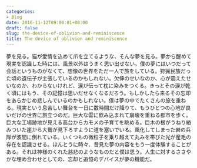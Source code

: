 ```yaml
---
categories:
- Blog
date: 2016-11-12T09:08:01+08:00
draft: false
slug: the-device-of-oblivion-and-reminiscence
title: The device of oblivion and reminiscence
---
```


夢を見る。猫が愛情を込めて爪を立てるような、そんな夢を見る。夢から醒めて現実を認識した時には、風景以外はうまく思い出せない。僕の夢にはいつだって会話というものがなくて、想像の世界をただ一人で旅をしている。狩猟民族だった頃の遺伝子が主張しているのかもしれない。欠伸のせいなのか、心が震えたせいなのか、わからないけれど、涙が伝って枕に染みをつくる。きっとその涙が乾く頃にはもう、その記憶は思いだせなくなるだろう。もしかしたら来るその忘却をあらかじめ悲しんでいるのかもしれない。僕は夢の中でたくさんの旅を重ねる。現実という息苦しい舞台を一日に数時間だけ降りて、もうひとつの心地が良いだけの世界に旅立つのだ。巨大な雲に飲み込まれて崩壊を重ねる都市を歩く。巨大な工場跡地が見える高台からカモメの子育てを眺める。巨木の根がうねり絡みついた崖から大鷲が見下ろすように道を塞いでいる。風化してしまった岩の兵隊が波間に倒れている。いくつもの微粒子を乗り越えて丸みを帯びた光が産毛の存在を認識させる。ほんとうに時々、昔見た夢の内容をもう一度体験することがある。それは神様のくれた慈悲のようなものだと僕は思う。人生に対するささやかな埋め合わせとしての、忘却と追憶のデバイスが夢の機能だ。
